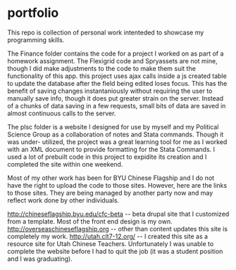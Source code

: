 portfolio
=========

This repo is collection of personal work intenteded to showcase my programming skills.

The Finance folder contains the code for a project I worked on as part of a homework assignment.
The Flexigrid code and Spryassets are not mine, though I did make adjustments to the code to make them suit the functionality of this app.
this project uses ajax calls inside a js created table to update the database after the field being edited loses focus. This has the benefit of saving
changes instantaniously without requiring the user to manually save info, though it does put greater strain on the server. Instead of a chunks of data
saving in a few requests, small bits of data are saved in almost continuous calls to the server.

The plsc folder is a website I designed for use by myself and my Political Science Group as a collaboration of notes and Stata commands. Though it was under-
utilized, the project was a great learning tool for me as I worked with an XML document to provide formatting for the Stata Commands. I used a lot of prebuilt
code in this project to expidite its creation and I completed the site within one weekend.

Most of my other work has been for BYU Chinese Flagship and I do not have the right to upload the code to those sites. However, here are the links to those sites.
They are being managed by another party now and may reflect work done by other individuals.

http://chineseflagship.byu.edu/cfc-beta -- beta drupal site that I customized from a template. Most of the front end design is my own.
http://overseaschineseflagship.org -- other than content updates this site is completely my work.
http://utah.clt7-12.org/ -- I created this site as a resource site for Utah Chinese Teachers. Unfortunately I was unable to complete the website before I had to quit the job (it was a student position and I was graduating).

